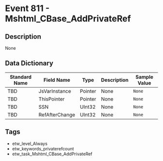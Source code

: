 # Event 811 - Mshtml_CBase_AddPrivateRef

## Description
None

## Data Dictionary
|Standard Name|Field Name|Type|Description|Sample Value|
|---|---|---|---|---|
|TBD|JsVarInstance|Pointer|None|`None`|
|TBD|ThisPointer|Pointer|None|`None`|
|TBD|SSN|UInt32|None|`None`|
|TBD|RefAfterChange|UInt32|None|`None`|

## Tags
* etw_level_Always
* etw_keywords_privaterefcount
* etw_task_Mshtml_CBase_AddPrivateRef